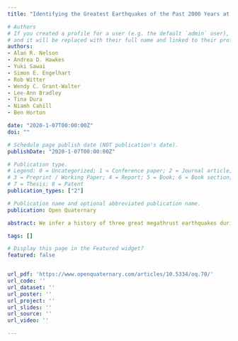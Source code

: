 ```yaml
---
title: "Identifying the Greatest Earthquakes of the Past 2000 Years at the Nehalem River Estuary, Northern Oregon Coast, USA"

# Authors
# If you created a profile for a user (e.g. the default `admin` user), write the username (folder name) here 
# and it will be replaced with their full name and linked to their profile.
authors:
- Alan R. Nelson
- Andrea D. Hawkes
- Yuki Sawai
- Simon E. Engelhart
- Rob Witter
- Wendy C. Grant-Walter
- Lee-Ann Bradley
- Tina Dura
- Niamh Cahill
- Ben Horton

date: "2020-1-07T00:00:00Z"
doi: ""

# Schedule page publish date (NOT publication's date).
publishDate: "2020-1-07T00:00:00Z"

# Publication type.
# Legend: 0 = Uncategorized; 1 = Conference paper; 2 = Journal article;
# 3 = Preprint / Working Paper; 4 = Report; 5 = Book; 6 = Book section;
# 7 = Thesis; 8 = Patent
publication_types: ["2"]

# Publication name and optional abbreviated publication name.
publication: Open Quaternary

abstract: We infer a history of three great megathrust earthquakes during the past 2000 years at the Nehalem River estuary based on the lateral extent of sharp (&lt; 3 mm) peat-mud stratigraphic contacts in cores and outcrops, coseismic subsidence as interpreted from fossil diatom assemblages and reconstructed with foraminiferal assemblages using a Bayesian transfer function, and regional correlation of 14C-modeled ages for the times of subsidence.  A subsidence contact from 1700 CE (contact A), sometimes overlain by tsunami-deposited sand, can be traced over distances of 7 km. Contacts B and D, which record subsidence during two earlier megathrust earthquakes, are much less extensive but are traced across a 700-m by 270-m tidal marsh. Although some other Cascadia studies report evidence for an earthquake between contacts B and D, our lack of extensive evidence for such an earthquake may result from the complexities of preserving identifiable evidence of it in the rapidly shifting shoreline environments of the lower river and bay. Ages (95% intervals) and subsidence for contacts are A, 1700  CE (1.1 &pm; 0.5 m); B, 942-764 cal a BP (0.7 &pm; 0.4 m and 1.0 m &pm; 0.4 m); and D, 1568-1361 cal a BP (1.0 m &pm; 0.4 m). Comparisons of contact subsidence and the degree of overlap of their modeled ages with ages for other Cascadia sites are consistent with megathrust ruptures many hundreds of kilometers long. But these data cannot conclusively distinguish among different types or lengths of ruptures recorded by the three great earthquake contacts at the Nehalem River estuary.

tags: []

# Display this page in the Featured widget?
featured: false


url_pdf: 'https://www.openquaternary.com/articles/10.5334/oq.70/'
url_code: ''
url_dataset: ''
url_poster: ''
url_project: ''
url_slides: ''
url_source: ''
url_video: ''

---
```


